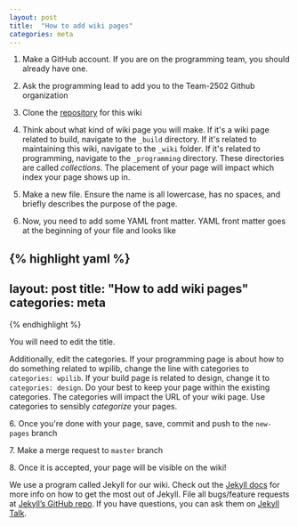```yaml
---
layout: post
title:  "How to add wiki pages"
categories: meta
---
```


1. Make a GitHub account. If you are on the programming team, you should already have one.

1. Ask the programming lead to add you to the Team-2502 Github organization

1. Clone the [repository](https://github.com/Team-2502/Team-2502.github.io) for this wiki

1. Think about what kind of wiki page you will make. If it's a wiki page related to build, navigate to the `_build` directory. If it's related to maintaining this wiki, navigate to the `_wiki` folder. If it's related to programming, navigate to the `_programming` directory. These directories are called *collections*. The placement of your page will impact which index your page shows up in.

1. Make a new file. Ensure the name is all lowercase, has no spaces, and briefly describes the purpose of the page.

1. Now, you need to add some YAML front matter. YAML front matter goes at the beginning of your file and looks like

{% highlight yaml %}
---
layout: post
title:  "How to add wiki pages"
categories: meta
---
{% endhighlight %}

You will need to edit the title.

Additionally, edit the categories. If your programming page is about how to do something related to wpilib, change the line with categories to `categories: wpilib`. If your build page is related to design, change it to `categories: design`. Do your best to keep your page within the existing categories. The categories will impact the URL of your wiki page. Use categories to sensibly *categorize* your pages.

6\. Once you're done with your page, save, commit and push to the `new-pages` branch

7\. Make a merge request to `master` branch

8\. Once it is accepted, your page will be visible on the wiki!


We use a program called Jekyll for our wiki. Check out the [Jekyll docs][jekyll-docs] for more info on how to get the most out of Jekyll. File all bugs/feature requests at [Jekyll’s GitHub repo][jekyll-gh]. If you have questions, you can ask them on [Jekyll Talk][jekyll-talk].

[jekyll-docs]: https://jekyllrb.com/docs/home
[jekyll-gh]:   https://github.com/jekyll/jekyll
[jekyll-talk]: https://talk.jekyllrb.com/
